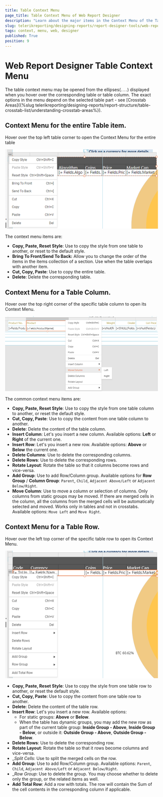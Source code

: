```yaml
---
title: Table Context Menu
page_title: Table Context Menu of Web Report Designer
description: "Learn about the major items in the Context Menu of the Table item in Telerik Web Report Designer and how to use them."
slug: telerikreporting/designing-reports/report-designer-tools/web-report-designer/tools/table-context-menu
tags: context, menu, web, designer
published: True
position: 9
---
```


# Web Report Designer Table Context Menu

The table context menu may be opened from the ellipses(`...`) displayed when you hover over the corresponding table or table column. The exact options in the menu depend on the selected table part - see [Crosstab Areas]({%slug telerikreporting/designing-reports/report-structure/table-crosstab-list/understanding-crosstab-areas%}).

## Context Menu for the entire Table item.

Hover over the top left table corner to open the Context Menu for the entire table

![The Table Context Menu of the Web Report Designer which lets you act over the entire table.](images/WebDesignerContextMenu-Table.png)

The context menu items are:

* __Copy, Paste, Reset Style__: Use to copy the style from one table to another, or reset to the default style.
* __Bring To Front/Send To Back:__ Allow you to change the order of the items in the items collection of a section. Use when the table overlaps with another item.
* __Cut, Copy, Paste__: Use to copy the entire table.
* __Delete__: Delete the corresponding table.

## Context Menu for a Table Column.

Hover over the top right corner of the specific table column to open its Context Menu.

![The Table Column Context Menu of the Web Report Designer which lets you act over the selected table column.](images/WebDesignerContextMenu-TableColumn.png)

The common context menu items are:

* __Copy, Paste, Reset Style__: Use to copy the style from one table column to another, or reset the default style.
* __Cut, Copy, Paste__: Use to copy the content from one table column to another.
* __Delete__: Delete the content of the table column.
* __Insert Column__: Let's you insert a new column. Available options: __Left__ or __Right__ of the current one.
* __Insert Row__: Let's you insert a new row. Available options: __Above__ or __Below__ the current one.
* __Delete Columns__: Use to delete the corresponding columns.
* __Delete Rows__: Use to delete the corresponding rows.
* __Rotate Layout__: Rotate the table so that it columns become rows and vice-versa.
* __Add Group__: Use to add Row/Column group. Available options for __Row Group__ / __Column Group__: `Parent`, `Child`, `Adjacent Above/Left` or `Adjacent Below/Right`.
* __Move Column__: Use to move a column or selection of columns. Only columns from static groups may be moved. If there are merged cells in the column, all the columns from the merged cells will be automatically selected and moved. Works only in tables and not in crosstabs. Available options: `Move Left` and `Move Right`.

## Context Menu for a Table Row.

Hover over the left top corner of the specific table row to open its Context Menu.

![The Table Row Context Menu of the Web Report Designer which lets you act over the selected table row.](images/WebDesignerContextMenu-TableRow-2.png)

* __Copy, Paste, Reset Style__: Use to copy the style from one table row to another, or reset the default style.
* __Cut, Copy, Paste__: Use to copy the content from one table row to another.
* __Delete__: Delete the content of the table row.
* __Insert Row__: Let's you insert a new row. Available options:
	+ For static groups: __Above__ or __Below__.
	+ When the table has dynamic groups, you may add the new row as part of the current table group: __Inside Group - Above__, __Inside Group - Below__, or outside it: __Outside Group - Above__, __Outside Group - Below__.
* __Delete Rows__: Use to delete the corresponding row.
* __Rotate Layout__: Rotate the table so that it rows become columns and vice-versa.
* __Split Cells_: Use to split the merged cells on the row.
* __Add Group__: Use to add Row/Column group. Available options: `Parent`, `Child`, `Adjacent Above/Left` or `Adjacent Below/Right`.
* __Row Group_: Use to delete the group. You may choose whether to delete only the group, or the related items as well.
* __Add Total Row__: Add a row with totals. The row will contain the Sum of the cell contents in the corresponding column if applicable.
